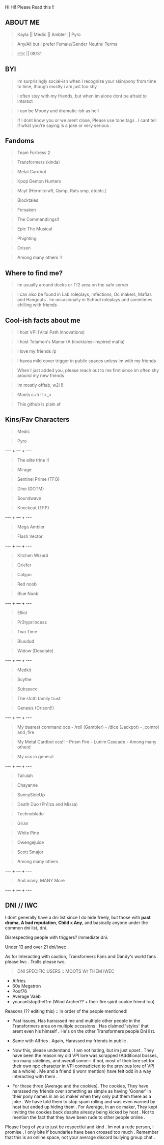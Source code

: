 Hi Hi! Please Read this !!

## ABOUT ME

> Kayla || Medic || Ambler || Pyro

> Any/All but I prefer Female/Gender Neutral Terms

> 🇵🇭 || 08/31

## BYI
> Im surprisingly social-ish when I recognize your skin/pony from time to time, though mostly i am just too shy

> I often stay with my friends, but when im alone dont be afraid to interact

> I can be Moody and dramatic-ish as hell

> If I dont know you or we arent close, Please use tone tags . I cant tell if what you're saying is a joke or very serious .

## Fandoms
> Team Fortress 2
 
> Transformers (kinda)
 
> Metal Cardbot

> Kpop Demon Hunters

> Mcyt (Hermitcraft, Qsmp, Rats smp, etcetc.)

> Blocktales

> Forsaken

> The Commandlings!!

> Epic The Musical

> Phighting

> Orison

> Among many others !!

## Where to find me?
> Im usually around docks or Tf2 area on the safe server

> I can also be found in Lab roleplays, Infections, Oc makers, Mafias and Hangouts . Im occasionally in School roleplays and sometimes chilling with friends

## Cool-ish facts about me
> I host VPI (Vital Path Innovations)

> I host Telamon's Manor (A blocktales-inspired mafia)

> I love my friends /p

> I havea mild cover trigger in public spaces unless im with my friends

> When I just added you, please reach out to me first since im often shy around my new friends

> Im mostly offtab, w2i !!

> Moots c+h !! >_<

> This github is plain af

## Kins/Fav Characters
> Medic

> Pyro

--- + — + ---

> The elite trine !!

> Mirage

> Sentinel Prime (TFO)

> Dino (DOTM)

> Soundwave

> Knockout (TFP)


--- + — + ---

> Mega Ambler

> Flash Vector

--- + — + ---

> Kitchen Wizard

> Griefer

> Calypo

> Red noob

> Blue Noob

--- + — + ---

> Elliot

> Pr3typriincess

> Two Time

> Bluudud

> Widow (Desolate)

--- + — + ---

> Medkit

> Scythe

> Subspace

> The sfoth family trust

> Genesis (Orison!!)

--- + — + ---

> My dearest command ocs
     - /roll (Gambler)
     - /dice (Jackpot)
     - ;control and ;fire

> My Metal Cardbot ocs!!
     - Prism Fire
     - Lunim Cascade
     - Among many otherd

> My ocs in general

--- + — + ---

> Tallulah

> Chayanne

> SunnySideUp

> Death Duo (Ph1lza and Missa)

> Technoblade

> Grian

> White Pine

> Owengejuice

> Scott Smajor

> Among many others
> 
--- + — + ---

> And many, MANY More

--- + — + ---

## DNI // IWC

I dont generally have a dni list since I do hide freely, but those with **past drama**, **A bad reputation**, **Child x Any**, and basically anyone under the common dni list, dni. 

Disrespecting people with triggers? Immediate dni. 

Under 13 and over 21 dni/iwec .


As for Interacting with caution, Transformers Fans and Dandy's world fans please Iwc . Trolls please iwc. 

> DNI SPECIFIC USERS :: MOOTS W/ THEM IWEC

- Alfries
- 60s Megatron
- Poof76
- Average Vaeb
- youcantstopthef1re (Wind Archer?? + their fire spirit cookie friend too)

Reasons (?? editing this) :: In order of the people mentioned!

- Past issues, Has harrassed me and multiple other people in the Transformers area on multiple occasions . Has claimed 'styles' that arent even his himself . He's on the other Transformers people Dni list.

- Same with Alfries . Again, Harassed my friends in public . 

- Now this, please understand . I am not hating, but im just upset . They have been the reason my old VPI lore was scrapped (Additional bosses, too many sidelines, and overall some— if not, most of their lore set for their own npc character in VPI contradicted to the previous lore of VPI as a whole) . Me and a friend (i wonr mention) have felt odd in a way interacting with them .

- For these three (Average and the cookies). The cookies, They have harassed my friends over something as simple as having 'Gooner' in their pony names in an oc maker when they only put them there as a joke . We have told them to stop spam rolling and was even warned by host but ended up hiding them . For Average, In an oc maker, They kept inviting the cookies back despite alresdy being kicked by host . Not to mention the fact that they have been rude to other people online .

Please I beg of you to just be respectful and kind . Im not a rude person, I promise . I only bite if boundaries have been crossed too much . Remember that this is an online space, not your average discord bullying group chat .
